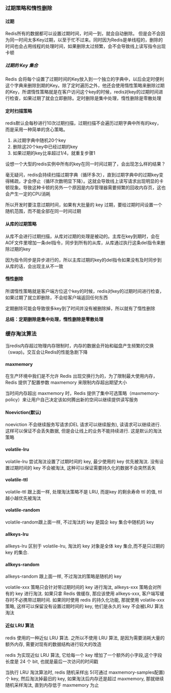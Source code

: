 ### 过期策略和惰性删除

#### 过期

Redis所有的数据都可以设置过期时间，时间一到，就会自动删除。 但是会不会因为同一时间太多Key过期，以至于忙不过来。同时因为Redis是单线程的，删除的时间也会占用线程的处理时间，如果删除太过频繁，会不会导致线上读写指令出现卡顿

##### 过期的 Key 集合

Redis 会将每个设置了过期时间的Key放入到一个独立的字典中，以后会定时便利这个字典来删除到期的Key。除了定时遍历之外，他还会使用惰性策略来删除过期的Key，所谓惰性策略就是在客户访问这个key的时候，redis对key的过期时间进行检查，如果过期了就会立即删除。定时删除是集中处理，惰性删除是零散处理

#### 定时扫描策略

redis默认会每秒进行10次过期扫描，过期扫描不会遍历过期字典中所有的key，而是采用一种简单的贪心策略。

1.   从过期字典中随机20个key
2.   删除这20个key中已经过期的key
3.   如果过期的key比率超过1/4，就重复步骤1

设想一个大型的redis实例中所有的key在同一时间过期了，会出现怎么样的结果？

毫无疑问，redis会持续扫描过期字典（循环多次），直到过期字典中的过期key变得稀疏，才会停止（循环次数明显下降）。这就会导致线上读写请求出现明显的卡顿现象。导致这种卡顿的另外一个原因是内存管理器需要频繁的回收内存页，这也会产生一定的CPU消耗

所以开发时要注意过期时间，如果有大批量的 key 过期，要给过期时间设置一个随机范围，而不能全部在同一时间过期

#### 从库的过期策略

从库不会进行过期扫描，从库对过期的处理是被动的。主库在key到期时，会在AOF文件里增加一条del指令，同步到所有的从库，从库通过执行这条del指令来删除过期的key

因为指令同步是异步进行的，所以主库过期的key的del指令如果没有及时同步到从库的话，会出现主从不一致

####  惰性删除

所谓惰性策略就是客户端方位这个key的时候，redis对key的过期时间进行检查，如果过期了就立即删除，不会给客户端返回任何东西

定期删除可能会导致很多key到了时间并没有被删除掉，所以就有了惰性删除



**总结：定期删除是集中处理，惰性删除是零散处理**



### 缓存淘汰算法

当redis内存超过物理内存限制时，内存的数据会开始和磁盘产生频繁的交换（swap)。交互会让Redis的性能急剧下降

#### maxmemory

在生产环境中我们是不允许 Redis 出现交换行为的，为了限制最大使用内存，Redis 提供了配置参数 maxmemory 来限制内存超出期望大小

当时间内存超出 maxmemory 时，Redis 提供了集中可选策略（maxmemory-policy）来让用户自己决定该如何腾出新的空间以继续提供读写服务

#### Noeviction(默认)

noeviction 不会继续服务写请求(DEL 请求可以继续服务), 读请求可以继续进行. 这样可以保证不会丢失数据, 但是会让线上的业务不能持续进行. 这是默认的淘汰策略

#### volatile-lru

volatile-lru 尝试淘汰设置了过期时间的 key, 最少使用的 key 优先被淘汰. 没有设置过期时间的 key 不会被淘汰, 这种可以保证需要持久化的数据不会突然丢失

#### volatile-ttl

volatile-ttl 跟上面一样, 处理淘汰策略不是 LRU, 而是key 的剩余寿命 ttl 的值, ttl 越小越优先被淘汰

#### volatile-random

volatile-random跟上面一样, 不过淘汰的 key 是国企 key 集合中随机的 key

#### allkeys-lru

allkeys-lru 区别于 volatile-lru, 淘汰的 key 对象是全体 key 集合,而不是只过期的 key 的集合.

#### allkeys-random

allkeys-random 跟上面一样, 不过淘汰的策略是随机的 key 



volatile-xxx 策略只会针对带过期时间的 key 进行淘汰, allkeys-xxx 策略会对所有的 key 进行淘汰. 如果只拿 Redis 做缓存, 那应该使用 allkeys-xxx, 客户端写缓存时不必携带过期时间. 如果同时使用 redis 的持久化功能, 那就使用 volatile-xxx 策略, 这样可以保留没有设置过期时间的 key, 他们是永久的 key 不会被LRU 算法淘汰



#### 近似 LRU 算法

redis 使用的一种近似 LRU 算法. 之所以不使用 LRU 算法, 是因为需要消耗大量的额外内存, 需要对现有的数据结构进行较大的改造

redis 为实现近似 LRU 算法, 它给每一个 key 增加了一个额外的小字段,这个字段长度是 24 个 bit, 也就是最后一次访问的时间戳

当执行 LRU 淘汰算法时, redis 随机采样出 5(可通过 maxmemory-samples配置)个 key, 然后淘汰掉最旧的 key, 如果淘汰后内存还是超过 maxmemory, 那就继续随机采样淘汰, 直到内存低于 maxmemory 为止



